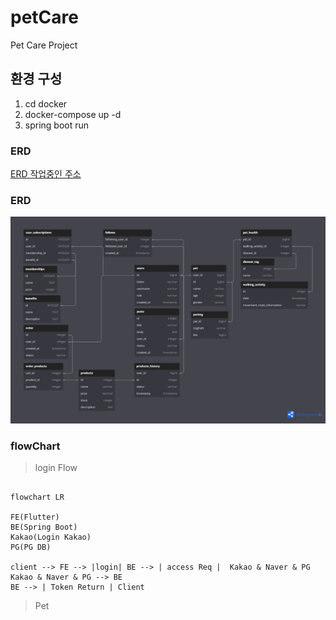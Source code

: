 # petCare
Pet Care Project

## 환경 구성
1. cd docker
2. docker-compose up -d
3. spring boot run


### ERD
[ERD 작업중인 주소](https://dbdiagram.io/d/pet-65603bda3be1495787a43f96)

### ERD
![PetImg](./img/erd.png)

### flowChart

> login Flow

```mermaid

flowchart LR

FE(Flutter)
BE(Spring Boot)
Kakao(Login Kakao)
PG(PG DB)

client --> FE --> |login| BE --> | access Req |  Kakao & Naver & PG
Kakao & Naver & PG --> BE
BE --> | Token Return | Client

```

> Pet
